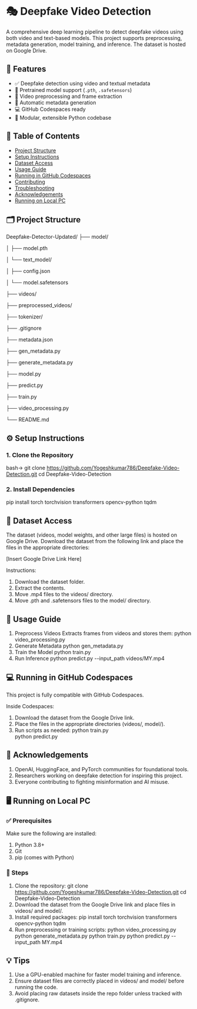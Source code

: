 # 🎭 Deepfake Video Detection
A comprehensive deep learning pipeline to detect deepfake videos using both video and text-based models. This project supports preprocessing, metadata generation, model training, and inference. The dataset is hosted on Google Drive.

## 📌 Features
- ✅ Deepfake detection using video and textual metadata
- 🧠 Pretrained model support (`.pth`, `.safetensors`)
- 🎥 Video preprocessing and frame extraction
- 📄 Automatic metadata generation
- 💻 GitHub Codespaces ready
- 🚀 Modular, extensible Python codebase

## 🧾 Table of Contents
- [Project Structure](#project-structure)
- [Setup Instructions](#setup-instructions)
- [Dataset Access](#dataset-access)
- [Usage Guide](#usage-guide)
- [Running in GitHub Codespaces](#running-in-github-codespaces)
- [Contributing](#contributing)
- [Troubleshooting](#troubleshooting)
- [Acknowledgements](#acknowledgements)
- [Running on Local PC](#running-on-local-pc)

## 🗂️ Project Structure

Deepfake-Detector-Updated/
├── model/

│   ├── model.pth

│   └── text_model/

│       ├── config.json

│       └── model.safetensors

├── videos/

├── preprocessed_videos/

├── tokenizer/

├── .gitignore

├── metadata.json

├── gen_metadata.py

├── generate_metadata.py

├── model.py

├── predict.py

├── train.py

├── video_processing.py

└── README.md

## ⚙️ Setup Instructions

### 1. Clone the Repository
bash->
git clone https://github.com/Yogeshkumar786/Deepfake-Video-Detection.git
cd Deepfake-Video-Detection

### 2. Install Dependencies
pip install torch torchvision transformers opencv-python tqdm

## 💾 Dataset Access
The dataset (videos, model weights, and other large files) is hosted on Google Drive. Download the dataset from the following link and place the files in the appropriate directories:

[Insert Google Drive Link Here]

Instructions:

1. Download the dataset folder.
2. Extract the contents.
3. Move .mp4 files to the videos/ directory.
4. Move .pth and .safetensors files to the model/ directory.

## 🧪 Usage Guide
1. Preprocess Videos
   Extracts frames from videos and stores them: python video_processing.py
2. Generate Metadata
   python gen_metadata.py
3. Train the Model
   python train.py
4. Run Inference
   python predict.py --input_path videos/MY.mp4

## 💻 Running in GitHub Codespaces
This project is fully compatible with GitHub Codespaces.

Inside Codespaces:

1. Download the dataset from the Google Drive link.
2. Place the files in the appropriate directories (videos/, model/).
3. Run scripts as needed:
   python train.py     
   python predict.py

## 🙏 Acknowledgements
1. OpenAI, HuggingFace, and PyTorch communities for foundational tools.
2. Researchers working on deepfake detection for inspiring this project.
3. Everyone contributing to fighting misinformation and AI misuse.

## 🖥️ Running on Local PC
### ✅ Prerequisites
Make sure the following are installed:
1. Python 3.8+
2. Git
3. pip (comes with Python)

### 🚀 Steps
1. Clone the repository:
   git clone https://github.com/Yogeshkumar786/Deepfake-Video-Detection.git
   cd Deepfake-Video-Detection
2. Download the dataset from the Google Drive link and place files in videos/ and model/.
3. Install required packages:
pip install torch torchvision transformers opencv-python tqdm
4. Run preprocessing or training scripts:
python video_processing.py
python generate_metadata.py
python train.py
python predict.py --input_path MY.mp4

## 💡 Tips
1. Use a GPU-enabled machine for faster model training and inference.
2. Ensure dataset files are correctly placed in videos/ and model/ before running the code.
3. Avoid placing raw datasets inside the repo folder unless tracked with .gitignore.
